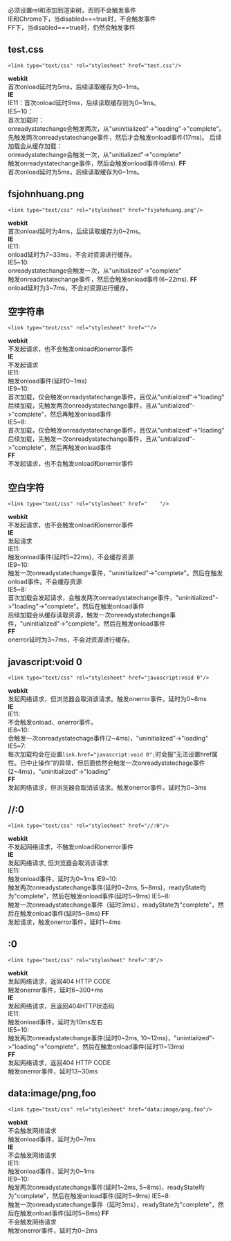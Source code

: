 必须设置rel和添加到渲染树，否则不会触发事件<br/>
IE和Chrome下，当disabled===true时，不会触发事件<br/>
FF下，当disabled===true时，仍然会触发事件<br/>
## test.css
````
<link type="text/css" rel="stylesheet" href="test.css"/>
````
**webkit**<br/>
首次onload延时为5ms，后续读取缓存为0~1ms。<br/>
**IE**<br/>
IE11：首次onload延时9ms，后续读取缓存则为0~1ms。<br/>
IE5~10：<Br/>
首次加载时：<br/>
onreadystatechange会触发两次，从"uninitialized"->"loading"->"complete"。<Br/>
先触发两次onreadystatechange事件，然后才会触发onload事件(17ms)。
后续加载会从缓存加载：<Br/>
onreadystatechange会触发一次，从"unitialized"->"complete"<br/>
触发onreadystatechange事件，然后会触发onload事件(6ms).
**FF**<br/>
首次onload延时为5ms，后续读取缓存为0~1ms。<br/>
## fsjohnhuang.png
````
<link type="text/css" rel="stylesheet" href="fsjohnhuang.png"/>
````
**webkit**<br/>
首次onload延时为4ms，后续读取缓存为0~2ms。<br/>
**IE**<br/>
IE11:<Br/>
onload延时为7~33ms，不会对资源进行缓存。<br/>
IE5~10:<Br/>
onreadystatechange会触发一次，从"unitialized"->"complete"<Br/>
触发onreadystatechange事件，然后会触发onload事件(6~22ms).
**FF**<br/>
onload延时为3~7ms，不会对资源进行缓存。<br/>
## 空字符串
````
<link type="text/css" rel="stylesheet" href=""/>
````
**webkit**<br/>
不发起请求，也不会触发onload和onerror事件<br/>
**IE**<br/>
不发起请求<br/>
IE11:<br/>
触发onload事件(延时0~1ms)<Br/>
IE9~10:<br/>
首次加载，仅会触发onreadystatechange事件，且仅从"unitialized"->"loading"<br/>
后续加载，先触发两次onreadystatechange事件，且从"unitialized"->"complete"，然后再触发onload事件<br/>
IE5~8:<br/>
首次加载，仅会触发onreadystatechange事件，且仅从"unitialized"->"loading"<br/>
后续加载，先触发一次onreadystatechange事件，且从"unitialized"->"complete"，然后再触发onload事件<br/>
**FF**<br/>
不发起请求，也不会触发onload和onerror事件<br/>
## 空白字符
````
<link type="text/css" rel="stylesheet" href="    "/>
````
**webkit**<br/>
不发起请求，也不会触发onload和onerror事件<br/>
**IE**<br/>
发起请求<Br/>
IE11:<br/>
触发onload事件(延时5~22ms)，不会缓存资源<br/>
IE9~10:<Br/>
触发一次onreadystatechange事件，"uninitialized"->"complete"。然后在触发onload事件。不会缓存资源<Br/>
IE5~8:<Br/>
首次加载会发起请求，会触发两次onreadystatechange事件，"uninitialized"->"loading"->"complete"。然后在触发onload事件<br/>
后续加载会从缓存读取资源，触发一次onreadystatechange事件，"uninitialized"->"complete"。然后在触发onload事件<Br/>
**FF**<br/>
onerror延时为3~7ms，不会对资源进行缓存。<br/>
## javascript:void 0
````
<link type="text/css" rel="stylesheet" href="javascript:void 0"/>
````
**webkit**<br/>
发起网络请求，但浏览器会取消该请求。触发onerror事件，延时为0~8ms<Br/>
**IE**<br/>
IE11:<br/>
不会触发onload、onerror事件。<br/>
IE8~10:<br/>
会触发一次onreadystatechage事件(2~4ms)，"uninitialized"->"loading"<br/>
IE5~7:<Br/>
每次加载均会在设置`link.href="javascript:void 0";`时会报“无法设置href属性。已中止操作”的异常，但后面依然会触发一次onreadystatechage事件(2~4ms)，"uninitialized"->"loading"<br/>
**FF**<br/>
发起网络请求，但浏览器会取消该请求。触发onerror事件，延时为0~3ms<Br/>
## //:0
````
<link type="text/css" rel="stylesheet" href="//:0"/>
````
**webkit**<br/>
不发起网络请求，不触发onload和onerror事件<Br/>
**IE**<br/>
发起网络请求, 但浏览器会取消该请求<br/>
IE11:<br/>
触发onload事件，延时为0~1ms
IE9~10:<br/>
触发两次onreadystatechange事件(延时0~2ms, 5~8ms)，readyState均为"complete"，然后在触发onload事件(延时5~9ms)
IE5~8:<br/>
触发一次onreadystatechange事件（延时3ms），readyState为"complete"，然后在触发onload事件(延时5~8ms)
**FF**<br/>
发起请求，触发onerror事件，延时1~4ms<br/>
## :0
````
<link type="text/css" rel="stylesheet" href=":0"/>
````
**webkit**<br/>
发起网络请求，返回404 HTTP CODE<br/>
触发onerror事件，延时6~300+ms<br/>
**IE**<br/>
发起网络请求，且返回404HTTP状态码<Br/>
IE11:<Br/>
触发onload事件，延时为10ms左右<Br/>
IE5~10:<Br/>
触发两次onreadystatechange事件(延时0~2ms, 10~12ms)，"unintialized"->"loading"->"complete"，然后在触发onload事件(延时11~13ms)<Br/>
**FF**<br/>
发起网络请求，返回404 HTTP CODE<br/>
触发onerror事件，延时13~30ms<br/>
## data:image/png,foo
````
<link type="text/css" rel="stylesheet" href="data:image/png,foo"/>
````
**webkit**<br/>
不会触发网络请求<br/>
触发onload事件，延时为0~7ms<br/>
**IE**<br/>
不会触发网络请求<br/>
IE11:<br/>
触发onload事件，延时为0~1ms<br/>
IE9~10:<Br/>
触发两次onreadystatechange事件(延时1~2ms, 5~8ms)，readyState均为"complete"，然后在触发onload事件(延时5~9ms)
IE5~8:<br/>
触发一次onreadystatechange事件（延时3ms），readyState为"complete"，然后在触发onload事件(延时5~8ms)
**FF**<br/>
不会触发网络请求<br/>
触发onerror事件，延时为0~2ms<br/>

